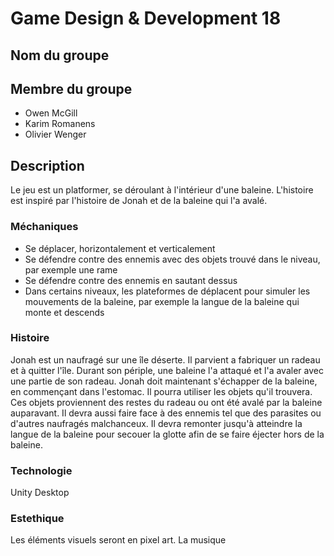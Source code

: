 # Game Design & Development 18

## Nom du groupe

## Membre du groupe

+ Owen McGill
+ Karim Romanens
+ Olivier Wenger

## Description

Le jeu est un platformer, se déroulant à l'intérieur d'une baleine. L'histoire est inspiré par
l'histoire de Jonah et de la baleine qui l'a avalé.

### Méchaniques

+ Se déplacer, horizontalement et verticalement
+ Se défendre contre des ennemis avec des objets trouvé dans le niveau, par exemple une rame
+ Se défendre contre des ennemis en sautant dessus
+ Dans certains niveaux, les plateformes de déplacent pour simuler les mouvements de la baleine,
  par exemple la langue de la baleine qui monte et descends

### Histoire

Jonah est un naufragé sur une île déserte. Il parvient a fabriquer un radeau et à quitter l'île.
Durant son périple, une baleine l'a attaqué et l'a avaler avec une partie de son radeau.
Jonah doit maintenant s'échapper de la baleine, en commençant dans l'estomac. Il pourra utiliser
les objets qu'il trouvera. Ces objets proviennent des restes du radeau ou ont été avalé par la
baleine auparavant. Il devra aussi faire face à des ennemis tel que des parasites ou d'autres
naufragés malchanceux. Il devra remonter jusqu'à atteindre la langue de la baleine pour secouer
la glotte afin de se faire éjecter hors de la baleine.

### Technologie

Unity Desktop

### Estethique

Les éléments visuels seront en pixel art. La musique
